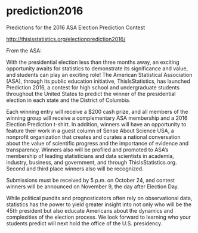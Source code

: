 # prediction2016
Predictions for the 2016 ASA Election Prediction Contest

http://thisisstatistics.org/electionprediction2016/

From the ASA: 

With the presidential election less than three months away, an exciting opportunity awaits for statistics to demonstrate its significance and value, and students can play an exciting role! The American Statistical Association (ASA), through its public education initiative, ThisIsStatistics, has launched Prediction 2016, a contest for high school and undergraduate students throughout the United States to predict the winner of the presidential election in each state and the District of Columbia.
 
Each winning entry will receive a $200 cash prize, and all members of the winning group will receive a complementary ASA membership and a 2016 Election Prediction t-shirt. In addition, winners will have an opportunity to feature their work in a guest column of Sense About Science USA, a nonprofit organization that creates and curates a national conversation about the value of scientific progress and the importance of evidence and transparency. Winners also will be profiled and promoted to ASA’s membership of leading statisticians and data scientists in academia, industry, business, and government, and through ThisIsStatistics.org. Second and third place winners also will be recognized.
 
Submissions must be received by 5 p.m. on October 24, and contest winners will be announced on November 9, the day after Election Day. 
 
While political pundits and prognosticators often rely on observational data, statistics has the power to yield greater insight into not only who will be the 45th president but also educate Americans about the dynamics and complexities of the election process. We look forward to learning who your students predict will next hold the office of the U.S. presidency.
